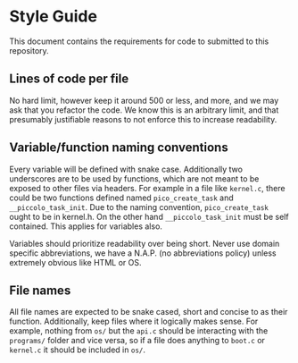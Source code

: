 # Style Guide
This document contains the requirements for code to submitted to this repository.

## Lines of code per file
No hard limit, however keep it around 500 or less, and more, and we may ask that you refactor the code. We know this is an arbitrary limit, and that presumably justifiable reasons to not enforce this to increase readability.

## Variable/function naming conventions
Every variable will be defined with snake case. Additionally two underscores are to be used by functions, which are not meant to be exposed to other files via headers. For example in a file like `kernel.c`, there could be two functions defined named `pico_create_task` and `__piccolo_task_init`. Due to the naming convention, `pico_create_task` ought to be in kernel.h. On the other hand `__piccolo_task_init` must be self contained. This applies for variables also.

Variables should prioritize readability over being short. Never use domain specific abbreviations, we have a N.A.P. (no abbreviations policy) unless extremely obvious like HTML or OS.


## File names
All file names are expected to be snake cased, short and concise to as their function. Additionally, keep files where it logically makes sense. For example, nothing from `os/` but the `api.c` should be interacting with the `programs/` folder and vice versa, so if a file does anything to `boot.c` or `kernel.c` it should be included in `os/`.